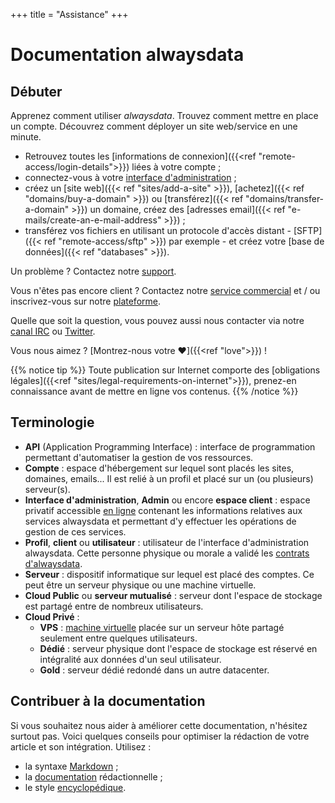 +++
title = "Assistance"
+++

# Documentation alwaysdata

## Débuter

Apprenez comment utiliser _alwaysdata_. Trouvez comment mettre en place un compte. Découvrez comment déployer un site web/service en une minute.

- Retrouvez toutes les [informations de connexion]({{<ref "remote-access/login-details">}}) liées à votre compte ;
- connectez-vous à votre [interface d'administration](https://admin.alwaysdata.com) ;
- créez un [site web]({{< ref "sites/add-a-site" >}}), [achetez]({{< ref "domains/buy-a-domain" >}}) ou [transférez]({{< ref "domains/transfer-a-domain" >}}) un domaine, créez des [adresses email]({{< ref "e-mails/create-an-e-mail-address" >}}) ;
- transférez vos fichiers en utilisant un protocole d'accès distant - [SFTP]({{< ref "remote-access/sftp" >}}) par exemple - et créez votre [base de données]({{< ref "databases" >}}).

Un problème ? Contactez notre [support](https://admin.alwaysdata.com/support/add/).

Vous n'êtes pas encore client ? Contactez notre [service commercial](https://www.alwaysdata.com/fr/) et / ou inscrivez-vous sur notre [plateforme](https://www.alwaysdata.com/fr/inscription/).

Quelle que soit la question, vous pouvez aussi nous contacter via notre [canal IRC](ircs://irc.libera.chat:6697/alwaysdata) ou [Twitter](https://twitter.com/alwaysdata).

Vous nous aimez ? [Montrez-nous votre ❤]({{<ref "love">}}) !

{{% notice tip %}}
Toute publication sur Internet comporte des [obligations légales]({{<ref "sites/legal-requirements-on-internet">}}), prenez-en connaissance avant de mettre en ligne vos contenus.
{{% /notice %}}

## Terminologie

- **API** (Application Programming Interface) : interface de programmation permettant d'automatiser la gestion de vos ressources.
- **Compte** : espace d'hébergement sur lequel sont placés les sites, domaines, emails... Il est relié à un profil et placé sur un (ou plusieurs) serveur(s).
- **Interface d'administration**, **Admin** ou encore **espace client** : espace privatif accessible [en ligne](https://admin.alwaysdata.com) contenant les informations relatives aux services alwaysdata et permettant d'y effectuer les opérations de gestion de ces services.
- **Profil**, **client** ou **utilisateur** : utilisateur de l'interface d'administration alwaysdata. Cette personne physique ou morale a validé les [contrats d'alwaysdata](https://www.alwaysdata.com/fr/mentions-legales/).
- **Serveur** : dispositif informatique sur lequel est placé des comptes. Ce peut être un serveur physique ou une machine virtuelle.
- **Cloud Public** ou **serveur mutualisé** : serveur dont l'espace de stockage est partagé entre de nombreux utilisateurs.
- **Cloud Privé** :
	- **VPS** : [machine virtuelle](https://fr.wikipedia.org/wiki/Serveur_d%C3%A9di%C3%A9_virtuel) placée sur un serveur hôte partagé seulement entre quelques utilisateurs.
	- **Dédié** : serveur physique dont l'espace de stockage est réservé en intégralité aux données d'un seul utilisateur.
	- **Gold** : serveur dédié redondé dans un autre datacenter.

## Contribuer à la documentation

Si vous souhaitez nous aider à améliorer cette documentation, n'hésitez surtout pas. Voici quelques conseils pour optimiser la rédaction de votre article et son intégration. Utilisez :

- la syntaxe [Markdown](https://commonmark.org/) ;
- la [documentation](https://github.com/alwaysdata/documentation/blob/master/README.md) rédactionnelle ;
- le style [encyclopédique](https://fr.wikipedia.org/wiki/Wikip%C3%A9dia:Style_encyclop%C3%A9dique).
